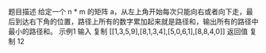 题目描述
给定一个 n * m 的矩阵 a，从左上角开始每次只能向右或者向下走，最后到达右下角的位置，路径上所有的数字累加起来就是路径和，输出所有的路径中最小的路径和。
示例1
输入
复制
[[1,3,5,9],[8,1,3,4],[5,0,6,1],[8,8,4,0]]
返回值
复制
12

